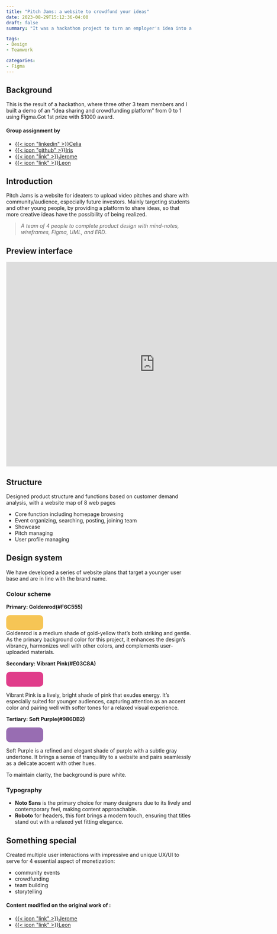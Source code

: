 ```yaml
---
title: "Pitch Jams: a website to crowdfund your ideas"
date: 2023-08-29T15:12:36-04:00
draft: false
summary: "It was a hackathon project to turn an employer's idea into a prototype webpage in 2 days. Our 4-member student team won the first place in the program and $1000 in prize money."

tags:
- Design
- Teamwork

categories:
- Figma
---
```


## Background
This is the result of a hackathon, where three other 3 team members and I built a demo of an “idea sharing and crowdfunding platform” from 0 to 1 using Figma.Got 1st prize with $1000 award.
#### Group assignment by 
- <u>{{< icon "linkedin" >}}[Celia]( https://www.linkedin.com/in/xiaoyi-tang-670a22228/)</u> 
- <u>{{< icon "github" >}}[Iris](https://github.com/Iriswang0916)</u> 
- <u>{{< icon "link" >}}[Jerome](https://hitori.rocks/)</u>
- <u>{{< icon "link" >}}[Leon](https://cestduleon.dev/)</u>

## Introduction
Pitch Jams is a website for ideaters to upload video pitches and share with community/audience, especially future investors. Mainly targeting students and other young people, by providing a platform to share ideas, so that more creative ideas have the possibility of being realized.

>  *A team of 4 people to complete product design with mind-notes, wireframes, Figma, UML, and ERD*.

## Preview interface
<iframe style="border: 1px solid rgba(0, 0, 0, 0.1);" width="800" height="550" src="https://www.figma.com/embed?embed_host=share&url=https%3A%2F%2Fwww.figma.com%2Fproto%2F8mCtOuMuFG8mh82IaZElK2%2FPitch-Jams%3Fpage-id%3D0%253A1%26type%3Ddesign%26node-id%3D15-5%26viewport%3D505%252C275%252C0.56%26t%3DpYe0jOu38WCL54HH-1%26scaling%3Dscale-down-width%26starting-point-node-id%3D15%253A5%26mode%3Ddesign" allowfullscreen></iframe>

## Structure

Designed product structure and functions based on customer demand analysis, with a website map of 8 web pages
- Core function including homepage browsing
- Event organizing, searching, posting, joining team
- Showcase
- Pitch managing
- User profile managing

## Design system

We have developed a series of website plans that target a younger user base and are in line with the brand name.

### Colour scheme

**Primary: Goldenrod(#F6C555)**
<div style="background-color: #F6C555; width: 100px; height: 40px; border-radius: 10px;"></div>
Goldenrod is a medium shade of gold-yellow that’s both striking and gentle. As the primary background color for this project, it enhances the design’s vibrancy, harmonizes well with other colors, and complements user-uploaded materials.

**Secondary: Vibrant Pink(#E03C8A)**
<div style="background-color: #E03C8A; width: 100px; height: 40px; border-radius: 10px;"></div>

Vibrant Pink is a lively, bright shade of pink that exudes energy. It’s especially suited for younger audiences, capturing attention as an accent color and pairing well with softer tones for a relaxed visual experience.

**Tertiary: Soft Purple(#986DB2)**

<div style="background-color: #986DB2; width: 100px; height: 40px; border-radius: 10px;"></div>

Soft Purple is a refined and elegant shade of purple with a subtle gray undertone. It brings a sense of tranquility to a website and pairs seamlessly as a delicate accent with other hues.   

To maintain clarity, the background is pure white.

### Typography
- **Noto Sans** is the primary choice for many designers due to its lively and contemporary feel, making content approachable.
- **Roboto** for headers, this font brings a modern touch, ensuring that titles stand out with a relaxed yet fitting elegance.

## Something special
Created multiple user interactions with impressive and unique UX/UI to serve for 4 essential aspect of monetization:
- community events
- crowdfunding
- team building
- storytelling

#### Content modified on the original work of :
- <u>{{< icon "link" >}}[Jerome](https://hitori.rocks/)</u>
- <u>{{< icon "link" >}}[Leon](https://cestduleon.dev/)</u>

